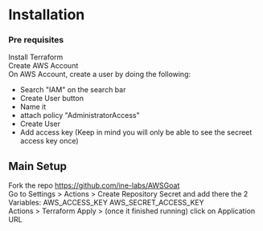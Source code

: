 # Installation

### Pre requisites
Install Terraform  
Create AWS Account  
On AWS Account, create a user by doing the following:  
  - Search "IAM" on the search bar
  - Create User button
  - Name it
  - attach policy "AdministratorAccess"
  - Create User
  - Add access key (Keep in mind you will only be able to see the secreet access key once)

## Main Setup
Fork the repo https://github.com/ine-labs/AWSGoat  
Go to Settings > Actions > Create Repository Secret and add there the 2 Variables: AWS_ACCESS_KEY AWS_SECRET_ACCESS_KEY  
Actions > Terraform Apply > (once it finished running) click on Application URL
